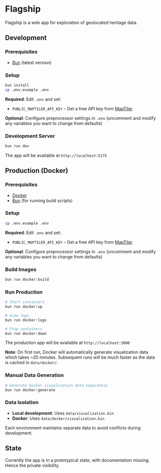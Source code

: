 # Flagship

 Flagship is a web app for exploration of geolocated heritage data.

## Development

### Prerequisites
- [Bun](https://bun.sh) (latest version)

### Setup
```bash
bun install
cp .env.example .env
```

**Required**: Edit `.env` and set:
- `PUBLIC_MAPTILER_API_KEY` - Get a free API key from [MapTiler](https://www.maptiler.com/)

**Optional**: Configure preprocessor settings in `.env` (uncomment and modify any variables you want to change from defaults)

### Development Server
```bash
bun run dev
```

The app will be available at `http://localhost:5175`

## Production (Docker)

### Prerequisites
- [Docker](https://docker.com)
- [Bun](https://bun.sh) (for running build scripts)

### Setup
```bash
cp .env.example .env
```

**Required**: Edit `.env` and set:
- `PUBLIC_MAPTILER_API_KEY` - Get a free API key from [MapTiler](https://www.maptiler.com/)

**Optional**: Configure preprocessor settings in `.env` (uncomment and modify any variables you want to change from defaults)

### Build Images
```bash
bun run docker:build
```

### Run Production
```bash
# Start containers
bun run docker:up

# View logs
bun run docker:logs

# Stop containers
bun run docker:down
```

The production app will be available at `http://localhost:3000`

**Note**: On first run, Docker will automatically generate visualization data which takes ~20 minutes. Subsequent runs will be much faster as the data is cached in `data/docker/`.

### Manual Data Generation
```bash
# Generate Docker visualization data separately
bun run docker:generate
```

### Data Isolation
- **Local development**: Uses `data/visualization.bin`
- **Docker**: Uses `data/docker/visualization.bin` 

Each environment maintains separate data to avoid conflicts during development.

## State

Currently the app is in a prototypical state, with documentation missing. Hence the private visibility. 

